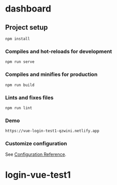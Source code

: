 # dashboard

## Project setup
```
npm install
```

### Compiles and hot-reloads for development
```
npm run serve
```

### Compiles and minifies for production
```
npm run build
```

### Lints and fixes files
```
npm run lint
```
### Demo
```
https://vue-login-test1-qzwini.netlify.app
```

### Customize configuration
See [Configuration Reference](https://cli.vuejs.org/config/).
# login-vue-test1
